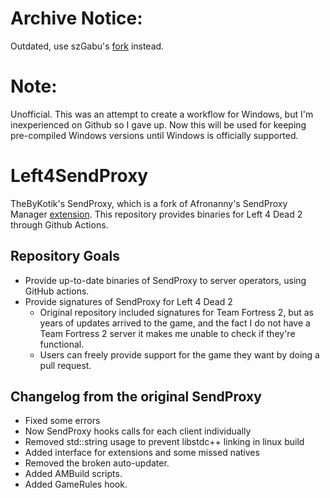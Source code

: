 # Archive Notice:
Outdated, use szGabu's [fork](https://github.com/szGabu/Left4SendProxy) instead.

# Note:
Unofficial. This was an attempt to create a workflow for Windows, but I'm inexperienced on Github so I gave up. Now this will be used for keeping pre-compiled Windows versions until Windows is officially supported.

# Left4SendProxy

TheByKotik's SendProxy, which is a fork of Afronanny's SendProxy Manager [extension](https://forums.alliedmods.net/showthread.php?t=169795). This repository provides binaries for Left 4 Dead 2 through Github Actions.

## Repository Goals
- Provide up-to-date binaries of SendProxy to server operators, using GitHub actions.
- Provide signatures of SendProxy for Left 4 Dead 2
  - Original repository included signatures for Team Fortress 2, but as years of updates arrived to the game, and the fact I do not have a Team Fortress 2 server it makes me unable to check if they're functional.
  - Users can freely provide support for the game they want by doing a pull request.

## Changelog from the original SendProxy

- Fixed some errors
- Now SendProxy hooks calls for each client individually
- Removed std::string usage to prevent libstdc++ linking in linux build
- Added interface for extensions and some missed natives
- Removed the broken auto-updater.
- Added AMBuild scripts.
- Added GameRules hook.
